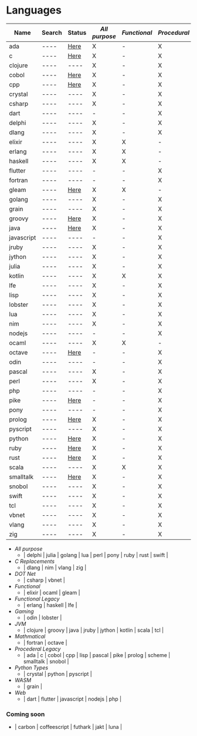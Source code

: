 # Languages

| Name | Search | Status | *All purpose* | *Functional* | *Procedural* | *Web* |
| ---- | ---- | ---- | ------------- | ------------ | ------------ | ----- |
| ada  | ---- | [Here](ADA.md) | X | - | X | X |
| c  | ---- | [Here](C.md) | X | - | X | - |
| clojure  | ---- | ---- | X | - | X | X |
| cobol  | ---- | [Here](COBOL.md) | X | - | X | - |
| cpp  | ---- | [Here](CPP.md) | X | - | X | - |
| crystal  | ---- | ---- | X | - | X | X |
| csharp  | ---- | ---- | X | - | X | X |
| dart  | ---- | ---- | - | - | X | X |
| delphi  | ---- | ---- | X | - | X | X |
| dlang  | ---- | ---- | X | - | X | - |
| elixir  | ---- | ---- | X | X | - | X |
| erlang | ---- | ---- | X | X | - | - |
| haskell | ---- | ---- | X | X | - | - |
| flutter  | ---- | ---- | - | - | X | X |
| fortran  | ---- | ---- | - | - | X | - |
| gleam  | ---- | [Here](GLEAM.md) | X | X | - | X |
| golang  | ---- | ---- | X | - | X | X |
| grain  | ---- | ---- | X | - | X | - |
| groovy  | ---- | [Here](GROOVY.md) | X | - | X | X |
| java  | ---- | [Here](JAVA.md) | X | - | X | X |
| javascript  | ---- | ---- | - | - | X | X |
| jruby  | ---- | ---- | X | - | X | X |
| jython  | ---- | ---- | X | - | X | X |
| julia  | ---- | ---- | X | - | X | - |
| kotlin  | ---- | ---- | X | X | X | X |
| lfe  | ---- | ---- | X | - | X | - |
| lisp  | ---- | ---- | X | - | X | - |
| lobster  | ---- | ---- | X | - | X | - |
| lua  | ---- | ---- | X | - | X | X |
| nim  | ---- | ---- | X | - | X | - |
| nodejs  | ---- | ---- | - | - | X | X |
| ocaml  | ---- | ---- | X | X | - | X |
| octave  | ---- | [Here](OCTAVE.md) | - | - | X | - |
| odin  | ---- | ---- | - | - | X | - |
| pascal  | ---- | ---- | X | - | X | - |
| perl  | ---- | ---- | X | - | X | X |
| php  | ---- | ---- | - | - | X | X |
| pike  | ---- | [Here](PIKE.md) | - | - | X | X |
| pony  | ---- | ---- | - | - | X | X |
| prolog  | ---- | [Here](PROLOG.md) | X | - | X | - |
| pyscript  | ---- | ---- | X | - | X | X |
| python  | ---- | [Here](PYTHON.md) | X | - | X | X |
| ruby  | ---- | [Here](RUBY.md) | X | - | X | X |
| rust  | ---- | [Here](RUST.md) | X | - | X | X |
| scala  | ---- | ---- | X | X | X | X |
| smalltalk  | ---- | [Here](SMALLTALK.md) | X | - | X | X |
| snobol  | ---- | ---- | X | - | X | - |
| swift  | ---- | ---- | X | - | X | X |
| tcl  | ---- | ---- | X | - | X | - |
| vbnet  | ---- | ---- | X | - | X | X |
| vlang  | ---- | ---- | X | - | X | X |
| zig  | ---- | ---- | X | - | X | - |

- *All purpose*
    - | delphi | julia | golang | lua | perl | pony | ruby | rust | swift | 
- *C Replacements*
    - | dlang | nim | vlang | zig |
- *DOT Net*
    - | csharp | vbnet |
- *Functional*
    - | elixir | ocaml | gleam |
- *Functional Legacy*
    - | erlang | haskell | lfe |
- *Gaming*
    - | odin | lobster |
- *JVM*
    - | clojure | groovy | java | jruby | jython | kotlin | scala | tcl |
- *Mathmatical*
    - | fortran | octave |
- *Procederal Legacy*
    - | ada | c | cobol | cpp | lisp | pascal | pike | prolog | scheme | smalltalk | snobol |
- *Python Types*
    - | crystal | python | pyscript |
- *WASM*
    - | grain |
- *Web*
    - | dart | flutter | javascript | nodejs | php |

### Coming soon
- | carbon | coffeescript | futhark | jakt | luna |